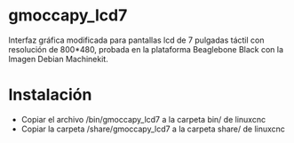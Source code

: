# gmoccapy_lcd7
Interfaz gráfica modificada para pantallas lcd de 7 pulgadas táctil con resolución de 800*480, probada en la plataforma Beaglebone Black con la Imagen Debian Machinekit.

# Instalación

  - Copiar el archivo /bin/gmoccapy_lcd7 a la carpeta bin/ de linuxcnc
  - Copiar la carpeta /share/gmoccapy_lcd7 a la carpeta share/ de linuxcnc

